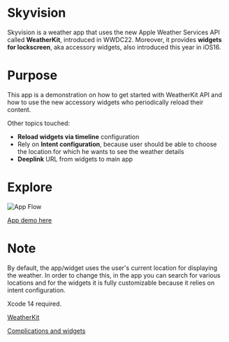 # Skyvision
Skyvision is a weather app that uses the new Apple Weather Services API called **WeatherKit**, introduced in WWDC22. 
Moreover, it provides **widgets for lockscreen**, aka accessory widgets, also introduced this year in iOS16.

# Purpose
This app is a demonstration on how to get started with WeatherKit API and how to use the new accessory widgets who periodically reload their content.

Other topics touched:
- **Reload widgets via timeline** configuration
- Rely on **Intent configuration**, because user should be able to choose the location for which he wants to see the weather details
- **Deeplink** URL from widgets to main app

# Explore
![App Flow](https://www.simpleimageresizer.com/_uploads/photos/546a3772/image_3_50.png)

[App demo here](https://streamable.com/qkhcot)

# Note
By default, the app/widget uses the user's current location for displaying the weather. 
In order to change this, in the app you can search for various locations and for the widgets it is fully customizable because it relies on intent configuration.

Xcode 14 required.

[WeatherKit](https://developer.apple.com/videos/play/wwdc2022/10003/)

[Complications and widgets](https://developer.apple.com/videos/play/wwdc2022/10050/)
